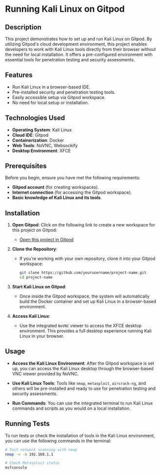 # Running Kali Linux on Gitpod

## Description

This project demonstrates how to set up and run Kali Linux on Gitpod. By utilizing Gitpod's cloud development environment, this project enables developers to work with Kali Linux tools directly from their browser without the need for local installation. It offers a pre-configured environment with essential tools for penetration testing and security assessments.

## Features

- Run Kali Linux in a browser-based IDE.
- Pre-installed security and penetration testing tools.
- Easily accessible setup via Gitpod workspace.
- No need for local setup or installation.

## Technologies Used

- **Operating System**: Kali Linux
- **Cloud IDE**: Gitpod
- **Containerization**: Docker
- **Web Tools**: NoVNC, Websockify
- **Desktop Environment**: XFCE

## Prerequisites

Before you begin, ensure you have met the following requirements:
- **Gitpod account** (for creating workspaces).
- **Internet connection** (for accessing the Gitpod workspace).
- **Basic knowledge of Kali Linux and its tools**.

## Installation

1. **Open Gitpod**: Click on the following link to create a new workspace for this project on Gitpod:
   - [Open this project in Gitpod](https://gitpod.io/#https://github.com/rijj1/kali)

2. **Clone the Repository**:
   - If you're working with your own repository, clone it into your Gitpod workspace:
   
     ```bash
     git clone https://github.com/yourusername/project-name.git
     cd project-name
     ```

3. **Start Kali Linux on Gitpod**:
   - Once inside the Gitpod workspace, the system will automatically build the Docker container and set up Kali Linux in a browser-based environment.

4. **Access Kali Linux**:
   - Use the integrated `NoVNC` viewer to access the XFCE desktop environment. This provides a full desktop experience running Kali Linux in your browser.

## Usage

- **Access the Kali Linux Environment**: After the Gitpod workspace is set up, you can access the Kali Linux desktop through the browser-based VNC viewer provided by NoVNC.

- **Use Kali Linux Tools**: Tools like `nmap`, `metasploit`, `aircrack-ng`, and others will be pre-installed and ready to use for penetration testing and security assessments.

- **Run Commands**: You can use the integrated terminal to run Kali Linux commands and scripts as you would on a local installation.

## Running Tests

To run tests or check the installation of tools in the Kali Linux environment, you can use the following commands in the terminal:

```bash
# Test network scanning with nmap
nmap -v -A 192.168.1.1

# Check Metasploit status
msfconsole

